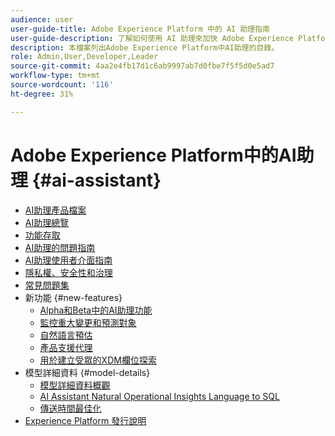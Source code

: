 ```yaml
---
audience: user
user-guide-title: Adobe Experience Platform 中的 AI 助理指南
user-guide-description: 了解如何使用 AI 助理來加快 Adobe Experience Platform 和 Real-Time Customer Data Platform 的工作流程。
description: 本檔案列出Adobe Experience Platform中AI助理的目錄。
role: Admin,User,Developer,Leader
source-git-commit: 4aa2e4fb17d1c6ab9997ab7d0fbe7f5f5d0e5ad7
workflow-type: tm+mt
source-wordcount: '116'
ht-degree: 31%

---
```



# Adobe Experience Platform中的AI助理 {#ai-assistant}

* [AI助理產品檔案](landing.md)
* [AI助理總覽](home.md)
* [功能存取](access.md)
* [AI助理的問題指南](questions.md)
* [AI助理使用者介面指南](ui-guide.md)
* [隱私權、安全性和治理](privacy.md)
* [常見問題集](faq.md)
* 新功能 {#new-features}
   * [Alpha和Beta中的AI助理功能](./new-features/alpha-beta.md)
   * [監控重大變更和預測對象](./new-features/audience-forecasting.md)
   * [自然語言預估](./new-features/natural-language.md)
   * [產品支援代理](./new-features/customer-support.md)
   * [用於建立受眾的XDM欄位探索](./new-features/xdm-field-discovery.md)
* 模型詳細資料 {#model-details}
   * [模型詳細資料概觀](./model-details/overview.md)
   * [AI Assistant Natural Operational Insights Language to SQL](./model-details/natural-language-to-sql.md)
   * [傳送時間最佳化](./model-details/send-time-optimization.md)
* [Experience Platform 發行說明](https://experienceleague.adobe.com/zh-hant/docs/experience-platform/release-notes/latest)

